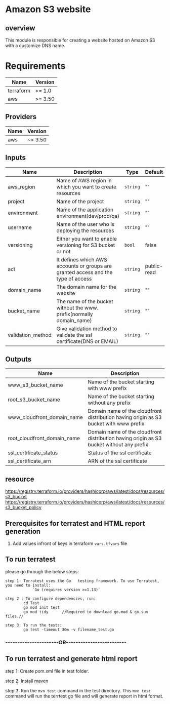 # Amazon S3 website

## overview

This module is responsible for creating a website hosted on Amazon S3 with a customize DNS name.

# Requirements

| Name | Version |
|------|---------|
| terraform |	>= 1.0 |
| aws |	>= 3.50 |

## Providers

| Name | Version |
|------|---------|
| aws | ~> 3.50 |

## Inputs

| Name | Description | Type | Default | Required |
|------|-------------|------|---------|:--------:|
| aws_region | Name of AWS region in which you want to create resources | `string` | "" | yes |
| project | Name of the project | `string` | "" | yes |
| environment | Name of the application environment(dev/prod/qa) | `string` | "" | yes |
| username | Name of the user who is deploying the resources | `string` | "" | yes |
| versioning | Either you want to enable versioning for S3 bucket or not | `bool` | false | no |
| acl | It defines which AWS accounts or groups are granted access and the type of access | `string` | public-read | no |
| domain_name | The domain name for the website | `string` | "" | yes |
| bucket_name | The name of the bucket without the www. prefix(normally domain_name) | `string` | "" | yes | no |
| validation_method | Give validation method to validate the ssl certificate(DNS or EMAIL) | `string` | "" | yes |




## Outputs
| Name | Description |
|------|-------------|
| www_s3_bucket_name | Name of the bucket starting with www prefix |
| root_s3_bucket_name | Name of the bucket starting without any prefix |
| www_cloudfront_domain_name | Domain name of the cloudfront distribution having origin as S3 bucket with www prefix |
| root_cloudfront_domain_name | Domain name of the cloudfront distribution having origin as S3 bucket without any prefix |
| ssl_certificate_status | Status of the ssl certificate |
| ssl_certificate_arn | ARN of the ssl certificate |


## resource

https://registry.terraform.io/providers/hashicorp/aws/latest/docs/resources/s3_bucket
https://registry.terraform.io/providers/hashicorp/aws/latest/docs/resources/s3_bucket_policy

## Prerequisites for terratest and HTML report generation


1. Add values infront of keys in terraform `vars.tfvars` file

## To run terratest

please go through the below steps:
``` 
step 1: Terratest uses the Go   testing framework. To use Terratest, you need to install:
            `Go (requires version >=1.13)`

step 2 : To configure dependencies, run:
        cd Test
        go mod init test
        go mod tidy      //Required to download go.mod & go.sum files.//

step 3: To run the tests:
        go test -timeout 30m -v filename_test.go
```        

### ----------------------OR-------------------------

## To run terratest and generate html report

step 1: Create pom.xml file in test folder.

step 2: Install [maven](https://maven.apache.org/install.html)

step 3: Run the `mvn test` command in  the test directory. This `mvn test` command will run the terrtest go file and will generate report in html format.
